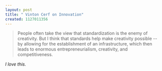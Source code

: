 ```yaml
--- 
layout: post
title: " Vinton Cerf on Innovation"
created: 1127011356
---
```

<blockquote>People often take the view that standardization is the enemy of creativity. But I think that standards help make creativity possible -- by allowing for the establishment of an infrastructure, which then leads to enormous entrepreneurialism, creativity, and competitiveness.
</blockquote>
<em>I love this.</em>
